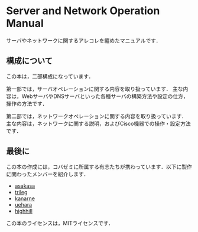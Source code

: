 # Server and Network Operation Manual

サーバやネットワークに関するアレコレを纏めたマニュアルです．

## 構成について
この本は，二部構成になっています．

第一部では，サーバオペレーションに関する内容を取り扱っています．
主な内容は，WebサーバやDNSサーバといった各種サーバの構築方法や設定の仕方，操作の方法です．


第二部では，ネットワークオペレーションに関する内容を取り扱っています．
主な内容は，ネットワークに関する説明，およびCisco機器での操作・設定方法です．

## 最後に
この本の作成には，コバゼミに所属する有志たちが携わっています．以下に製作に関わったメンバーを紹介します．
- [asakasa](http://github.com/asakasa)
- [trileg](http://github.com/trileg)
- [kanarne](http://github.com/kanarne)
- [uehara](http://github.com/uehrtky38)
- [highhill](http://github.com/High-Hill)

この本のライセンスは，MITライセンスです．

